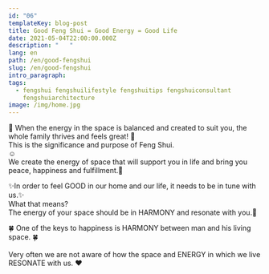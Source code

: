 ```yaml
---
id: "06"
templateKey: blog-post
title: Good Feng Shui = Good Energy = Good Life
date: 2021-05-04T22:00:00.000Z
description: "   "
lang: en
path: /en/good-fengshui
slug: /en/good-fengshui
intro_paragraph: 
tags:
  - fengshui fengshuilifestyle fengshuitips fengshuiconsultant
    fengshuiarchitecture
image: /img/home.jpg
---
```

💛 When the energy in the space is balanced and created to suit you, the whole family thrives and feels great! 💛\
This is the significance and purpose of Feng Shui.\
☺️\
We create the energy of space that will support you in life and bring you peace, happiness and fulfillment.🙌

✨In order to feel GOOD in our home and our life, it needs to be in tune with us.✨\
What that means?\
The energy of your space should be in HARMONY and resonate with you.🤗

🍀 One of the keys to happiness is HARMONY between man and his living space. 🍀\
\
Very often we are not aware of how the space and ENERGY in which we live RESONATE with us. ❤️